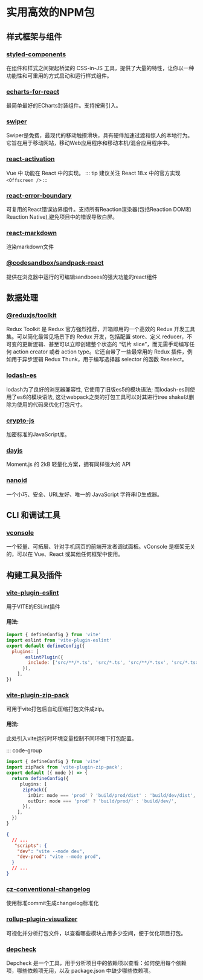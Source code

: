 # 实用高效的NPM包

## 样式框架与组件

### [styled-components](https://styled-components.com/)
在组件和样式之间架起桥梁的 CSS-in-JS 工具，提供了大量的特性，让你以一种功能性和可重用的方式启动和运行样式组件。

### [echarts-for-react](https://www.npmjs.com/package/echarts-for-react)
最简单最好的ECharts封装组件。支持按需引入。

### [swiper](https://swiperjs.com/migration-guide-v9)
Swiper是免费，最现代的移动触摸滑块，具有硬件加速过渡和惊人的本地行为。它旨在用于移动网站，移动Web应用程序和移动本机/混合应用程序中。

### [react-activation](https://www.npmjs.com/package/react-activation)
Vue 中 <keep-alive /> 功能在 React 中的实现。
::: tip
建议关注 React 18.x 中的官方实现 `<Offscreen />`
:::

### [react-error-boundary](https://www.npmjs.com/package/react-error-boundary)
可复用的React错误边界组件。支持所有Reaction渲染器(包括Reaction DOM和Reaction Native),避免项目中的错误导致白屏。

### [react-markdown](https://www.npmjs.com/package/react-markdown)
渲染markdown文件

### [@codesandbox/sandpack-react](https://sandpack.codesandbox.io/)
提供在浏览器中运行的可编辑sandboxes的强大功能的react组件

## 数据处理

### [@reduxjs/toolkit](https://redux-toolkit.js.org/)
Redux Toolkit 是 Redux 官方强烈推荐，开箱即用的一个高效的 Redux 开发工具集。可以简化最常见场景下的 Redux 开发，包括配置 store、定义 reducer，不可变的更新逻辑、甚至可以立即创建整个状态的 “切片 slice”，而无需手动编写任何 action creator 或者 action type。它还自带了一些最常用的 Redux 插件，例如用于异步逻辑 Redux Thunk，用于编写选择器 selector 的函数 Reselect。

### [lodash-es](https://www.npmjs.com/package/lodash-es)
lodash为了良好的浏览器兼容性, 它使用了旧版es5的模块语法; 而lodash-es则使用了es6的模块语法, 这让webpack之类的打包工具可以对其进行tree shake以删除为使用的代码来优化打包尺寸。

### [crypto-js](https://github.com/brix/crypto-js)
加密标准的JavaScript库。

### [dayjs](https://day.js.org/zh-CN/)
Moment.js 的 2kB 轻量化方案，拥有同样强大的 API

### [nanoid](https://github.com/ai/nanoid#readme)
一个小巧、安全、URL友好、唯一的 JavaScript 字符串ID生成器。


## CLI 和调试工具

### [vconsole](https://www.npmjs.com/package/vconsole)
一个轻量、可拓展、针对手机网页的前端开发者调试面板。vConsole 是框架无关的，可以在 Vue、React 或其他任何框架中使用。

## 构建工具及插件

### [vite-plugin-eslint](https://www.npmjs.com/package/vite-plugin-eslint)
用于VITE的ESLint插件
#### 用法:
``` js
import { defineConfig } from 'vite'
import eslint from 'vite-plugin-eslint'
export default defineConfig({
  plugins: [
       eslintPlugin({
        include: ['src/**/*.ts', 'src/*.ts', 'src/**/*.tsx', 'src/*.tsx'],
      }),
    ],
})
```

### [vite-plugin-zip-pack](https://www.npmjs.com/package/vite-plugin-zip-pack)
可用于vite打包后自动压缩打包文件成zip。
#### 用法:
此处引入vite运行时环境变量控制不同环境下打包配置。

::: code-group

``` ts [config.ts]
import { defineConfig } from 'vite'
import zipPack from 'vite-plugin-zip-pack';
export default ({ mode }) => { 
  return defineConfig({
     plugins: [
      zipPack({
        inDir: mode === 'prod' ? 'build/prod/dist' : 'build/dev/dist',
        outDir: mode === 'prod' ? 'build/prod/' : 'build/dev/',
      }),
    ],
  })
}
``` 

``` json [package.json]
{
  // ...
   "scripts": {
    "dev": "vite --mode dev",
    "dev-prod": "vite --mode prod",
  }
  // ...
}
```

### [cz-conventional-changelog](https://www.npmjs.com/package/cz-conventional-changelog)
使用标准commit生成changelog标准化

### [rollup-plugin-visualizer](https://www.npmjs.com/package/rollup-plugin-visualizer)
可视化并分析打包文件，以查看哪些模块占用多少空间，便于优化项目打包。

### [depcheck](https://www.npmjs.com/package/depcheck)
Depcheck 是一个工具，用于分析项目中的依赖项以查看：如何使用每个依赖项，哪些依赖项无用，以及 package.json 中缺少哪些依赖项。





